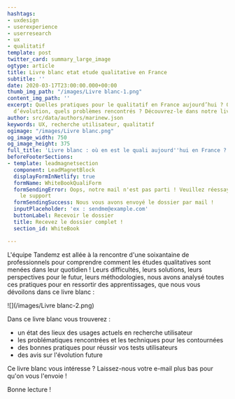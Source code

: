 ```yaml
---
hashtags:
- uxdesign
- userexperience
- userresearch
- ux
- qualitatif
template: post
twitter_card: summary_large_image
ogtype: article
title: Livre blanc etat etude qualitative en France
subtitle: ''
date: 2020-03-17T23:00:00.000+00:00
thumb_img_path: "/images/Livre blanc-1.png"
content_img_path: ''
excerpt: Quelles pratiques pour le qualitatif en France aujourd’hui ? Quelles perspectives
  d’évolution, quels problèmes rencontrés ? Découvrez-le dans notre livre blanc
author: src/data/authors/marinew.json
keywords: UX, recherche utilisateur, qualitatif
ogimage: "/images/Livre blanc.png"
og_image_width: 750
og_image_height: 375
full_title: 'Livre blanc : où en est le quali aujourd''hui en France ?'
beforeFooterSections:
- template: leadmagnetsection
  component: LeadMagnetBlock
  displayFormInNetlify: true
  formName: WhiteBookQualiForm
  formSendingError: Oops, notre mail n'est pas parti ! Veuillez réessayer ou contacter
    le support
  formSendingSuccess: Nous vous avons envoyé le dossier par mail !
  inputPlaceholder: 'ex : sendme@example.com'
  buttonLabel: Recevoir le dossier
  title: Recevez le dossier complet !
  section_id: WhiteBook

---
```

L'équipe Tandemz est allée à la rencontre d'une soixantaine de professionnels pour comprendre comment les études qualitatives sont menées dans leur quotidien ! Leurs difficultés, leurs solutions, leurs perspectives pour le futur, leurs méthodologies, nous avons analysé toutes ces pratiques pour en ressortir des apprentissages, que nous vous dévoilons dans ce livre blanc :

![](/images/Livre blanc-2.png)

Dans ce livre blanc vous trouverez :

* un état des lieux des usages actuels en recherche utilisateur
* les problématiques rencontrées et les techniques pour les contournées
* des bonnes pratiques pour réussir vos tests utilisateurs
* des avis sur l'évolution future

Ce livre blanc vous intéresse ? Laissez-nous votre e-mail plus bas pour qu'on vous l'envoie !

Bonne lecture !